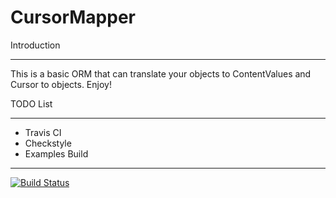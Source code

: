 CursorMapper
============

Introduction
____________
This is a basic ORM that can translate your objects to ContentValues and Cursor to objects. Enjoy!

TODO List
_________
* Travis CI
* Checkstyle
* Examples
Build
_________
[![Build Status](https://travis-ci.org/uKL/CursorMapper.svg?branch=master)](https://travis-ci.org/uKL/CursorMapper)